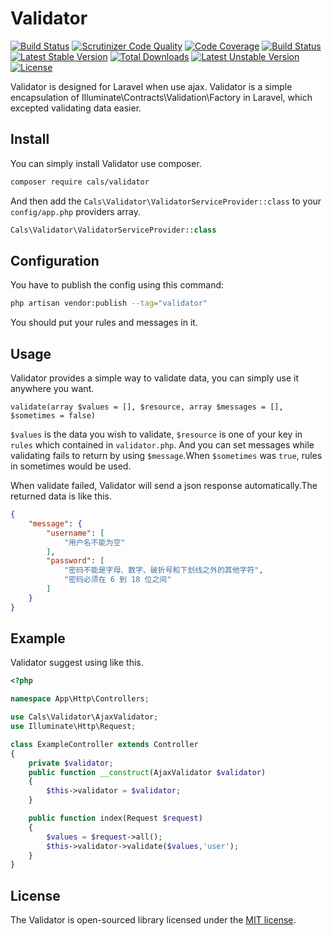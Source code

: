 # Validator

[![Build Status](https://travis-ci.org/Su9Tail/Validator.svg?branch=master)](https://travis-ci.org/Su9Tail/Validator)
[![Scrutinizer Code Quality](https://scrutinizer-ci.com/g/Su9Tail/Validator/badges/quality-score.png?b=master)](https://scrutinizer-ci.com/g/Su9Tail/Validator/?branch=master)
[![Code Coverage](https://scrutinizer-ci.com/g/Su9Tail/Validator/badges/coverage.png?b=master)](https://scrutinizer-ci.com/g/Su9Tail/Validator/?branch=master)
[![Build Status](https://scrutinizer-ci.com/g/Su9Tail/Validator/badges/build.png?b=master)](https://scrutinizer-ci.com/g/Su9Tail/Validator/build-status/master)
[![Latest Stable Version](https://poser.pugx.org/cals/validator/v/stable)](https://packagist.org/packages/cals/validator)
[![Total Downloads](https://poser.pugx.org/cals/validator/downloads)](https://packagist.org/packages/cals/validator)
[![Latest Unstable Version](https://poser.pugx.org/cals/validator/v/unstable)](https://packagist.org/packages/cals/validator)
[![License](https://poser.pugx.org/cals/validator/license)](https://packagist.org/packages/cals/validator)

Validator is designed for Laravel when use ajax. Validator is a simple encapsulation of Illuminate\Contracts\Validation\Factory in Laravel, which excepted validating data easier.

## Install

You can simply install Validator use composer.

```Bash
composer require cals/validator
```

And then add the `Cals\Validator\ValidatorServiceProvider::class` to your `config/app.php` providers array.

```PHP
Cals\Validator\ValidatorServiceProvider::class
```

## Configuration

You have to publish the config using this command:

```Bash
php artisan vendor:publish --tag="validator"
```

You should put your rules and messages in it.

## Usage

Validator provides a simple way to validate data, you can simply use it anywhere you want.

`validate(array $values = [], $resource, array $messages = [], $sometimes = false)`

`$values` is the data you wish to validate, `$resource` is one of your key in `rules` which contained in `validator.php`. And you can set messages while validating fails to return by using `$message`.When `$sometimes` was `true`, rules in sometimes would be used.

When validate failed, Validator will send a json response automatically.The returned data is like this.

```JSON
{
    "message": {
        "username": [
            "用户名不能为空"
        ],
        "password": [
            "密码不能是字母、数字、破折号和下划线之外的其他字符",
            "密码必须在 6 到 18 位之间"
        ]
    }
}
```

## Example

Validator suggest using like this.

```PHP
<?php

namespace App\Http\Controllers;

use Cals\Validator\AjaxValidator;
use Illuminate\Http\Request;

class ExampleController extends Controller
{
    private $validator;
    public function __construct(AjaxValidator $validator)
    {
        $this->validator = $validator;
    }

    public function index(Request $request)
    {
        $values = $request->all();
        $this->validator->validate($values,'user');
    }
}

```

## License

The Validator is open-sourced library licensed under the [MIT license](http://opensource.org/licenses/MIT).